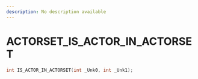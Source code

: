```yaml
---
description: No description available 
---
```


# ACTORSET\_IS_ACTOR_IN_ACTORSET

```cpp
int IS_ACTOR_IN_ACTORSET(int _Unk0, int _Unk1);
```